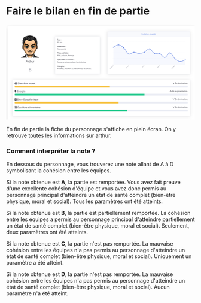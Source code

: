 # Faire le bilan en fin de partie

![&#xC9;cran de fin de jeu](../.gitbook/assets/image%20%2822%29.png)

En fin de partie la fiche du personnage s'affiche en plein écran. On y retrouve toutes les informations sur arthur.

### **Comment interpréter la note ?**

En dessous du personnage, vous trouverez une note allant de A à D symbolisant la cohésion entre les équipes. 

Si la note obtenue est **A**, la partie est remportée. Vous avez fait preuve d'une excellente cohésion d'équipe et vous avez donc permis au personnage principal d'atteindre un état de santé complet \(bien-être physique, moral et social\). Tous les paramètres ont été atteints.

Si la note obtenue est **B**, la partie est partiellement remportée. La cohésion entre les équipes a permis au personnage principal d'atteindre partiellement un état de santé complet \(bien-être physique, moral et social\). Seulement, deux paramètres ont été atteints.

Si la note obtenue est **C**, la partie n'est pas remportée. La mauvaise cohésion entre les équipes n'a pas permis au personnage d'atteindre un état de santé complet \(bien-être physique, moral et social\). Uniquement un paramètre a été atteint.

Si la note obtenue est **D**, la partie n'est pas remportée. La mauvaise cohésion entre les équipes n'a pas permis au personnage d'atteindre un état de santé complet \(bien-être physique, moral et social\). Aucun paramètre n'a été atteint.



